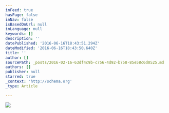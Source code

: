 ```yaml
---
inFeed: true
hasPage: false
inNav: false
isBasedOnUrl: null
inLanguage: null
keywords: []
description: ''
datePublished: '2016-06-16T18:43:51.294Z'
dateModified: '2016-06-16T18:43:50.640Z'
title: ''
author: []
sourcePath: _posts/2016-02-16-63df4c9b-c756-4d92-b758-85e58c6d0525.md
authors: []
publisher: null
starred: true
_context: 'http://schema.org'
_type: Article

---
```

![](https://the-grid-user-content.s3-us-west-2.amazonaws.com/8ea39637-de11-4fa5-8b43-c6cc15d5a592.jpg)